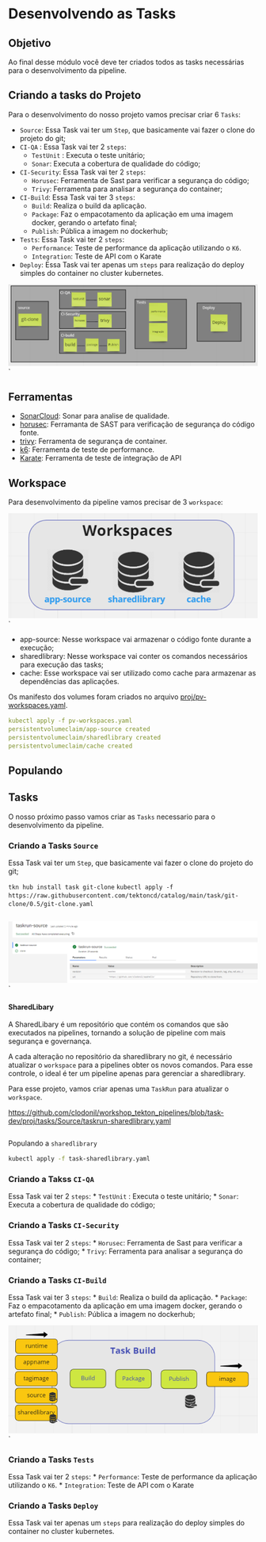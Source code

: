 Desenvolvendo as Tasks
================
## Objetivo

Ao final desse módulo você deve ter criados todos as tasks necessárias para o desenvolvimento da pipeline.

## Criando a tasks do Projeto

Para o desenvolvimento do nosso projeto vamos precisar criar 6 `Tasks`:

* `Source`: Essa Task vai ter um `Step`, que basicamente vai fazer o clone do projeto do git;
* `CI-QA` : Essa Task vai ter 2 `steps`:
    * `TestUnit` : Executa o teste unitário;
    * `Sonar`: Executa a cobertura de qualidade do código;
* `CI-Security`: Essa Task vai ter 2 `steps`:
    * `Horusec`: Ferramenta de Sast para verificar a segurança do código;
    * `Trivy`: Ferramenta para analisar a segurança do container;
* `CI-Build`: Essa Task vai ter 3 `steps`:
    * `Build`: Realiza o build da aplicação.
    * `Package`: Faz o empacotamento da aplicação em uma imagem docker, gerando o artefato final;
    * `Publish`: Pública a imagem no dockerhub;
* `Tests`: Essa Task vai ter 2 `steps`:
    * `Performance`: Teste de performance da aplicação utilizando o `K6`.
    * `Integration`: Teste de API com o Karate
* `Deploy`: Essa Task vai ter apenas um `steps` para realização do deploy simples do container no cluster kubernetes.

![task](img/image6.png)`


## Ferramentas

* [SonarCloud](https://sonarcloud.io/): Sonar para analise de qualidade. 
* [horusec](https://horusec.io/site/): Ferramanta de SAST para verificação de segurança do código fonte.
* [trivy](https://www.aquasec.com/products/trivy/): Ferramenta de segurança de container.
* [k6](https://k6.io/): Ferramenta de teste de performance.
* [Karate](https://github.com/karatelabs/karate): Ferramenta de teste de integração de API


## Workspace

Para desenvolvimento da pipeline vamos precisar de 3 `workspace`:

![workspace](img/image7.png)`

* app-source: Nesse workspace vai armazenar o código fonte durante a execução;
* sharedlibrary: Nesse workspace vai conter os comandos necessários para execução das tasks;
* cache: Esse workspace vai ser utilizado como cache para armazenar as dependências das aplicações.

Os manifesto dos volumes foram criados no arquivo [proj/pv-workspaces.yaml](proj/pv-workspaces.yaml).

```bash:proj/pv-workspaces.yaml
kubectl apply -f pv-workspaces.yaml
persistentvolumeclaim/app-source created
persistentvolumeclaim/sharedlibrary created
persistentvolumeclaim/cache created
```
## Populando 

## Tasks
O nosso próximo passo vamos criar as `Tasks` necessario para o desenvolvimento da pipeline.


### Criando a Tasks `Source`
Essa Task vai ter um `Step`, que basicamente vai fazer o clone do projeto do git;

`tkn hub install task git-clone`
`kubectl apply -f https://raw.githubusercontent.com/tektoncd/catalog/main/task/git-clone/0.5/git-clone.yaml`

```yaml:proj/Source/taskrun-source.yaml
```
![sourcerun](img/image8.png)`


#### SharedLibary

A SharedLibary é um repositório que contém os comandos que são executados na pipelines, tornando a solução de pipeline com mais segurança e governança.

A cada alteração no repositório da sharedlibrary no git, é necessário atualizar o `workspace` para a pipelines obter os novos comandos. Para esse controle, o ideal é ter um pipeline apenas para gerenciar a sharedlibrary.

Para esse projeto, vamos criar apenas uma `TaskRun` para atualizar o `workspace`.


https://github.com/clodonil/workshop_tekton_pipelines/blob/task-dev/proj/tasks/Source/taskrun-sharedlibrary.yaml

```yaml:proj/tasks/Source/task-sharedlibrary.yaml

```

Populando a `sharedlibrary`

```bash
kubectl apply -f task-sharedlibrary.yaml
```

### Criando a Takss `CI-QA`
 Essa Task vai ter 2 `steps`:
    * `TestUnit` : Executa o teste unitário;
    * `Sonar`: Executa a cobertura de qualidade do código;
### Criando a Tasks `CI-Security`
 Essa Task vai ter 2 `steps`:
    * `Horusec`: Ferramenta de Sast para verificar a segurança do código;
    * `Trivy`: Ferramenta para analisar a segurança do container;
### Criando a Tasks `CI-Build`
 Essa Task vai ter 3 `steps`:
    * `Build`: Realiza o build da aplicação.
    * `Package`: Faz o empacotamento da aplicação em uma imagem docker, gerando o artefato final;
    * `Publish`: Pública a imagem no dockerhub;



![build](img/image9.png)`

### Criando a Tasks `Tests`
 Essa Task vai ter 2 `steps`:
    * `Performance`: Teste de performance da aplicação utilizando o `K6`.
    * `Integration`: Teste de API com o Karate
### Criando a Tasks `Deploy`
 Essa Task vai ter apenas um `steps` para realização do deploy simples do container no cluster kubernetes.
